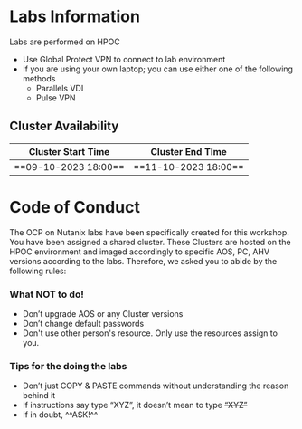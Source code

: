 

# Labs Information

Labs are performed on HPOC 

- Use Global Protect VPN to connect to lab environment
- If you are using your own laptop; you can use either one of the following methods
  - Parallels VDI
  - Pulse VPN

## Cluster Availability

|  Cluster Start Time |  Cluster End TIme         |
|:---:|-----------|
|  ==09-10-2023 18:00== | ==11-10-2023 18:00==|

# Code of Conduct

The OCP on Nutanix labs have been specifically created for this workshop. You have been assigned a shared cluster. These Clusters are hosted on the HPOC environment and imaged accordingly to specific AOS, PC, AHV versions according to the labs. Therefore, we asked you to abide by the following rules:

### What NOT to do!

- Don’t upgrade AOS or any Cluster versions
- Don’t change default passwords
- Don't use other person's resource. Only use the resources assign to you.

### Tips for the doing the labs

- Don’t just COPY & PASTE commands without understanding the reason behind it
- If instructions say type “XYZ”, it doesn’t mean to type ~~“XYZ”~~
- If in doubt, ^^ASK!^^
